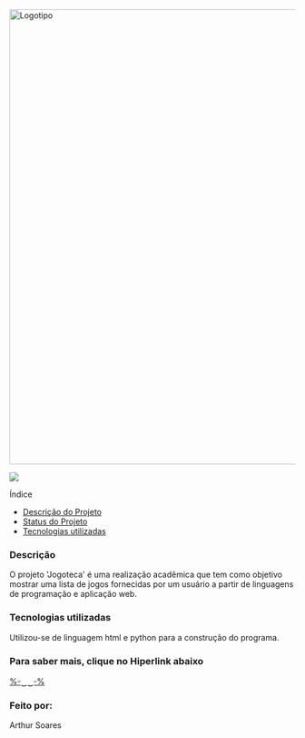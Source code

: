 <img align="center" width="800" left="600" src="https://user-images.githubusercontent.com/108819499/191881304-150429f8-e986-46d4-8c8b-02ca7a44f6ec.jpg" alt="Logotipo">



<p align="left">
<img src="http://img.shields.io/static/v1?label=STATUS&message=%20DESENVOLVIMENTO&color=GREEN&style=for-the-badge"/>
</p
  

<h3> Índice </h3>

* [Descrição do Projeto](#descrição-do-projeto)
* [Status do Projeto](#status-do-Projeto)
* [Tecnologias utilizadas](#tecnologias-utilizadas)

<h3> Descrição </h3>
<p> O projeto 'Jogoteca' é uma realização acadêmica que tem como objetivo mostrar uma lista de jogos fornecidas por um usuário a partir de linguagens de programação e aplicação web. </p>

<h3> Tecnologias utilizadas </h3>
<p> Utilizou-se de linguagem html e python para a construção do programa.</p> 

<h3> Para saber mais, clique no Hiperlink abaixo</h3>
<a href="/" class=” botao ”> %ᵕ‿‿ᵕ% </a>

<h3> Feito por: </h3>
<p> Arthur Soares  </p> 



